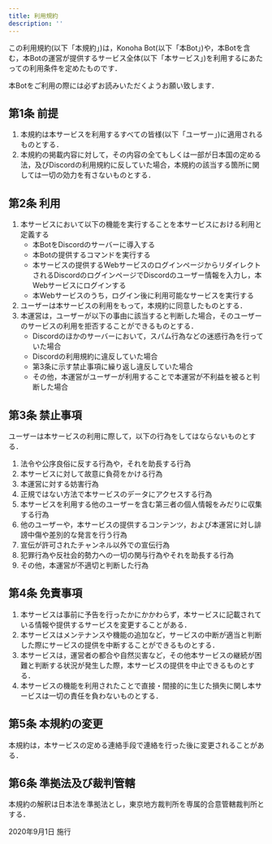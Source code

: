 ```yaml
---
title: 利用規約
description: ''
---
```


この利用規約(以下「本規約」)は，Konoha Bot(以下「本Bot」)や，本Botを含む，本Botの運営が提供するサービス全体(以下「本サービス」)を利用するにあたっての利用条件を定めたものです．

本Botをご利用の際には必ずお読みいただくようお願い致します．

## 第1条 前提

1. 本規約は本サービスを利用するすべての皆様(以下「ユーザー」)に適用されるものとする．
2. 本規約の掲載内容に対して，その内容の全てもしくは一部が日本国の定める法，及びDiscordの利用規約に反していた場合，本規約の該当する箇所に関しては一切の効力を有さないものとする．

## 第2条 利用

1. 本サービスにおいて以下の機能を実行することを本サービスにおける利用と定義する
    - 本BotをDiscordのサーバーに導入する
    - 本Botの提供するコマンドを実行する
    - 本サービスの提供するWebサービスのログインページからリダイレクトされるDiscordのログインページでDiscordのユーザー情報を入力し，本Webサービスにログインする
    - 本Webサービスのうち，ログイン後に利用可能なサービスを実行する
2. ユーザーは本サービスの利用をもって，本規約に同意したものとする．
3. 本運営は，ユーザーが以下の事由に該当すると判断した場合，そのユーザーのサービスの利用を拒否することができるものとする．
    - Discordのほかのサーバーにおいて，スパム行為などの迷惑行為を行っていた場合
    - Discordの利用規約に違反していた場合
    - 第3条に示す禁止事項に繰り返し違反していた場合
    - その他，本運営がユーザーが利用することで本運営が不利益を被ると判断した場合

## 第3条 禁止事項

ユーザーは本サービスの利用に際して，以下の行為をしてはならないものとする．

1. 法令や公序良俗に反する行為や，それを助長する行為
2. 本サービスに対して故意に負荷をかける行為
3. 本運営に対する妨害行為
4. 正規ではない方法で本サービスのデータにアクセスする行為
5. 本サービスを利用する他のユーザーを含む第三者の個人情報をみだりに収集する行為
6. 他のユーザーや，本サービスの提供するコンテンツ，および本運営に対し誹謗中傷や差別的な発言を行う行為
7. 宣伝が許可されたチャンネル以外での宣伝行為
8. 犯罪行為や反社会的勢力への一切の関与行為やそれを助長する行為
9. その他，本運営が不適切と判断した行為

## 第4条 免責事項

1. 本サービスは事前に予告を行ったかにかかわらず，本サービスに記載されている情報や提供するサービスを変更することがある．
2. 本サービスはメンテナンスや機能の追加など，サービスの中断が適当と判断した際にサービスの提供を中断することができるものとする．
3. 本サービスは，運営者の都合や自然災害など，その他本サービスの継続が困難と判断する状況が発生した際，本サービスの提供を中止できるものとする．
4. 本サービスの機能を利用されたことで直接・間接的に生じた損失に関し本サービスは一切の責任を負わないものとする．

## 第5条 本規約の変更

本規約は，本サービスの定める連絡手段で連絡を行った後に変更されることがある．

## 第6条 準拠法及び裁判管轄

本規約の解釈は日本法を準拠法とし，東京地方裁判所を専属的合意管轄裁判所とする．

2020年9月1日 施行
